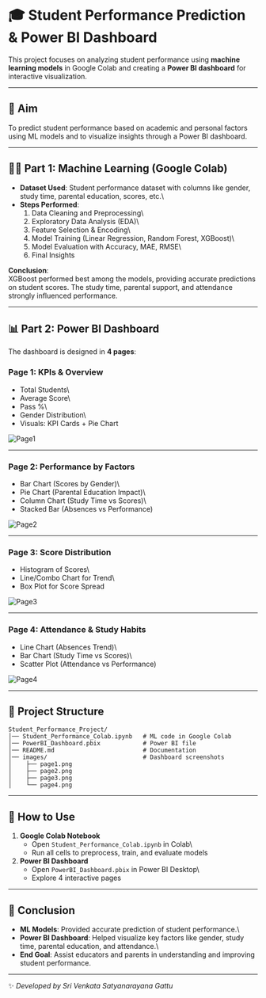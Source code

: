 # 🎓 Student Performance Prediction & Power BI Dashboard

This project focuses on analyzing student performance using **machine
learning models** in Google Colab and creating a **Power BI dashboard**
for interactive visualization.

------------------------------------------------------------------------

## 📌 Aim

To predict student performance based on academic and personal factors
using ML models and to visualize insights through a Power BI dashboard.

------------------------------------------------------------------------

## 🧑‍💻 Part 1: Machine Learning (Google Colab)

-   **Dataset Used**: Student performance dataset with columns like
    gender, study time, parental education, scores, etc.\
-   **Steps Performed**:
    1.  Data Cleaning and Preprocessing\
    2.  Exploratory Data Analysis (EDA)\
    3.  Feature Selection & Encoding\
    4.  Model Training (Linear Regression, Random Forest, XGBoost)\
    5.  Model Evaluation with Accuracy, MAE, RMSE\
    6.  Final Insights

**Conclusion**:\
XGBoost performed best among the models, providing accurate predictions
on student scores. The study time, parental support, and attendance
strongly influenced performance.

------------------------------------------------------------------------

## 📊 Part 2: Power BI Dashboard

The dashboard is designed in **4 pages**:

### Page 1: KPIs & Overview

-   Total Students\
-   Average Score\
-   Pass %\
-   Gender Distribution\
-   Visuals: KPI Cards + Pie Chart

![Page1](images/page1.png)

------------------------------------------------------------------------

### Page 2: Performance by Factors

-   Bar Chart (Scores by Gender)\
-   Pie Chart (Parental Education Impact)\
-   Column Chart (Study Time vs Scores)\
-   Stacked Bar (Absences vs Performance)

![Page2](images/page2.png)

------------------------------------------------------------------------

### Page 3: Score Distribution

-   Histogram of Scores\
-   Line/Combo Chart for Trend\
-   Box Plot for Score Spread

![Page3](images/page3.png)

------------------------------------------------------------------------

### Page 4: Attendance & Study Habits

-   Line Chart (Absences Trend)\
-   Bar Chart (Study Time vs Scores)\
-   Scatter Plot (Attendance vs Performance)

![Page4](images/page4.png)

------------------------------------------------------------------------

## 📂 Project Structure

    Student_Performance_Project/
    │── Student_Performance_Colab.ipynb   # ML code in Google Colab
    │── PowerBI_Dashboard.pbix            # Power BI file
    │── README.md                         # Documentation
    │── images/                           # Dashboard screenshots
    │    ├── page1.png
    │    ├── page2.png
    │    ├── page3.png
    │    └── page4.png

------------------------------------------------------------------------

## 🚀 How to Use

1.  **Google Colab Notebook**
    -   Open `Student_Performance_Colab.ipynb` in Colab\
    -   Run all cells to preprocess, train, and evaluate models
2.  **Power BI Dashboard**
    -   Open `PowerBI_Dashboard.pbix` in Power BI Desktop\
    -   Explore 4 interactive pages

------------------------------------------------------------------------

## 📌 Conclusion

-   **ML Models**: Provided accurate prediction of student performance.\
-   **Power BI Dashboard**: Helped visualize key factors like gender,
    study time, parental education, and attendance.\
-   **End Goal**: Assist educators and parents in understanding and
    improving student performance.

------------------------------------------------------------------------

✨ *Developed by Sri Venkata Satyanarayana Gattu*
